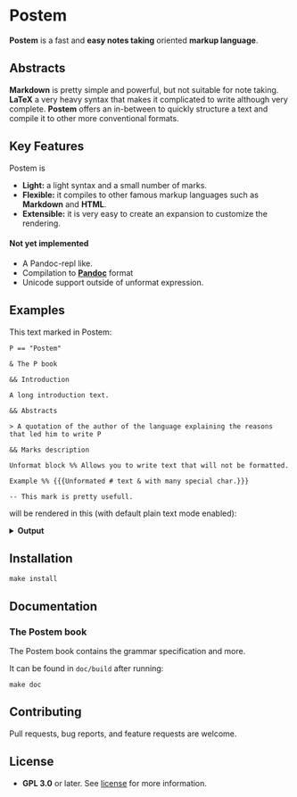 # Postem

**Postem** is a fast and **easy notes taking** oriented **markup language**.

## Abstracts

**Markdown** is pretty simple and powerful, but not suitable for note taking. **LaTeX** a very heavy syntax that makes it complicated to write  although very complete. **Postem** offers an in-between to quickly structure a text and compile it to other more conventional formats.

## Key Features

Postem is

* **Light:** a light syntax and a small number of marks.
* **Flexible:** it compiles to other famous markup languages such as **Markdown** and **HTML**.
* **Extensible:** it is very easy to create an expansion to customize the rendering.

#### Not yet implemented

* A Pandoc-repl like.
* Compilation to [**Pandoc**](https://github.com/jgm/pandoc) format
* Unicode support outside of unformat expression.

## Examples

This text marked in Postem:
```text
P == "Postem"

& The P book

&& Introduction

A long introduction text.

&& Abstracts

> A quotation of the author of the language explaining the reasons that led him to write P

&& Marks description

Unformat block %% Allows you to write text that will not be formatted.

Example %% {{{Unformated # text & with many special char.}}}

-- This mark is pretty usefull.
```
will be rendered in this (with default plain text mode enabled):
<details>
    <summary><b>Output</b></summary>

```text
The Postem book
***************

Introduction
============

A long introduction text.

Abstracts
=========

 █ A quotation of the author of the language explaining the reasons that led him to write Postem

Marks description
=================

Unformat block
  | Allows you to write text that will not be formatted.

Example
  | Unformated # text & with many special char

\-> This mark is pretty usefull.
```

</details>

## Installation

```
make install
```

## Documentation

### The Postem book

The Postem book contains the grammar specification and more.

It can be found in `doc/build` after running:

```
make doc
```

## Contributing

Pull requests, bug reports, and feature requests are welcome.

## License

- **GPL 3.0** or later. See [license](LICENSE) for more information.

